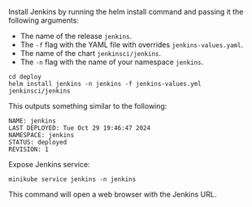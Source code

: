 Install Jenkins by running the helm install command and passing it the following arguments:

- The name of the release `jenkins`.
- The `-f` flag with the YAML file with overrides `jenkins-values.yaml`.
- The name of the chart `jenkinsci/jenkins`.
- The `-n` flag with the name of your namespace `jenkins`.

```
cd deploy
helm install jenkins -n jenkins -f jenkins-values.yml jenkinsci/jenkins 
```

This outputs something similar to the following:

```
NAME: jenkins
LAST DEPLOYED: Tue Oct 29 19:46:47 2024
NAMESPACE: jenkins
STATUS: deployed
REVISION: 1
```

Expose Jenkins service:
```
minikube service jenkins -n jenkins 
```

This command will open a web browser with the Jenkins URL.
